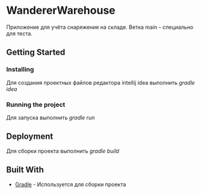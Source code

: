 # WandererWarehouse

Приложение для учёта снаряжения на складе.
Ветка main - специально для теста.

## Getting Started

### Installing

Для создания проектных файлов редактора intellij idea выполнить *gradle idea*

### Running the project

Для запуска выполнить *gradle run*

## Deployment

Для сборки проекта выполнить *gradle build*

## Built With

* [Gradle](https://gradle.org/) - Используется для сборки проекта